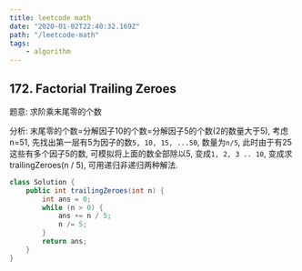 ```yaml
---
title: leetcode math
date: "2020-01-02T22:40:32.169Z"
path: "/leetcode-math"
tags:
    - algorithm
---
```



## 172. Factorial Trailing Zeroes
题意: 求阶乘末尾零的个数

分析: 末尾零的个数=分解因子10的个数=分解因子5的个数(2的数量大于5),
考虑n=51, 先找出第一层有5为因子的数`5, 10, 15, ...50`, 数量为`n/5`,
此时由于有25这些有多个因子5的数, 可模拟将上面的数全部除以5, 变成`1, 2, 3 .. 10`,
变成求trailingZeroes(n / 5), 可用递归非递归两种解法.

```java
class Solution {
    public int trailingZeroes(int n) {
        int ans = 0;
        while (n > 0) {
            ans += n / 5;
            n /= 5;
        }
        return ans;
    }
}
```